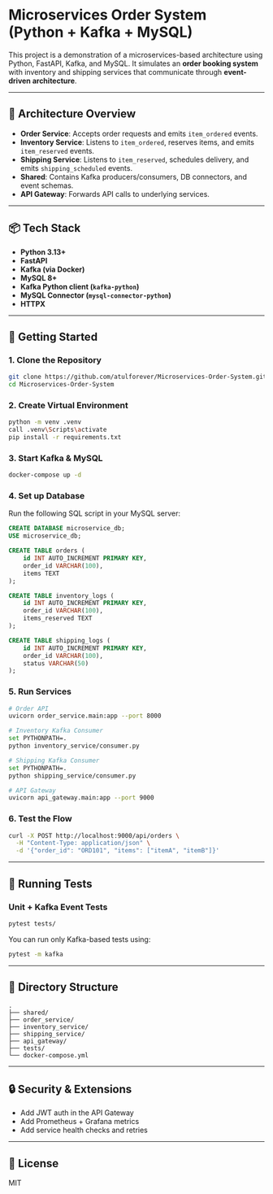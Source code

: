 # Microservices Order System (Python + Kafka + MySQL)

This project is a demonstration of a microservices-based architecture using Python, FastAPI, Kafka, and MySQL. It simulates an **order booking system** with inventory and shipping services that communicate through **event-driven architecture**.

---

## 🧩 Architecture Overview

- **Order Service**: Accepts order requests and emits `item_ordered` events.
- **Inventory Service**: Listens to `item_ordered`, reserves items, and emits `item_reserved` events.
- **Shipping Service**: Listens to `item_reserved`, schedules delivery, and emits `shipping_scheduled` events.
- **Shared**: Contains Kafka producers/consumers, DB connectors, and event schemas.
- **API Gateway**: Forwards API calls to underlying services.

---

## 📦 Tech Stack

- **Python 3.13+**
- **FastAPI**
- **Kafka (via Docker)**
- **MySQL 8+**
- **Kafka Python client (`kafka-python`)**
- **MySQL Connector (`mysql-connector-python`)**
- **HTTPX**

---

## 🚀 Getting Started

### 1. Clone the Repository
```bash
git clone https://github.com/atulforever/Microservices-Order-System.git
cd Microservices-Order-System
```

### 2. Create Virtual Environment
```bash
python -m venv .venv
call .venv\Scripts\activate
pip install -r requirements.txt
```

### 3. Start Kafka & MySQL
```bash
docker-compose up -d
```

### 4. Set up Database
Run the following SQL script in your MySQL server:
```sql
CREATE DATABASE microservice_db;
USE microservice_db;

CREATE TABLE orders (
    id INT AUTO_INCREMENT PRIMARY KEY,
    order_id VARCHAR(100),
    items TEXT
);

CREATE TABLE inventory_logs (
    id INT AUTO_INCREMENT PRIMARY KEY,
    order_id VARCHAR(100),
    items_reserved TEXT
);

CREATE TABLE shipping_logs (
    id INT AUTO_INCREMENT PRIMARY KEY,
    order_id VARCHAR(100),
    status VARCHAR(50)
);
```

### 5. Run Services
```bash
# Order API
uvicorn order_service.main:app --port 8000

# Inventory Kafka Consumer
set PYTHONPATH=.
python inventory_service/consumer.py

# Shipping Kafka Consumer
set PYTHONPATH=.
python shipping_service/consumer.py

# API Gateway
uvicorn api_gateway.main:app --port 9000
```

### 6. Test the Flow
```bash
curl -X POST http://localhost:9000/api/orders \
  -H "Content-Type: application/json" \
  -d '{"order_id": "ORD101", "items": ["itemA", "itemB"]}'
```

---

## 🧪 Running Tests

### Unit + Kafka Event Tests
```bash
pytest tests/
```

You can run only Kafka-based tests using:
```bash
pytest -m kafka
```

---

## 📂 Directory Structure
```
.
├── shared/
├── order_service/
├── inventory_service/
├── shipping_service/
├── api_gateway/
├── tests/
└── docker-compose.yml
```

---

## 🔒 Security & Extensions
- Add JWT auth in the API Gateway
- Add Prometheus + Grafana metrics
- Add service health checks and retries

---

## 📄 License
MIT
